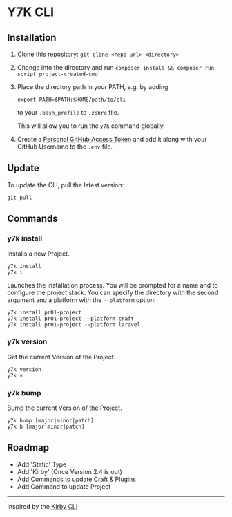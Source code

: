 # Y7K CLI

## Installation

1. Clone this repository: `git clone <repo-url> <directory>`

2. Change into the  directory and run `composer install && composer run-script project-created-cmd`

3. Place the directory path in your PATH, e.g. by adding
    ```
    export PATH=$PATH:$HOME/path/to/cli
    ```
    to your `.bash_profile` to `.zshrc` file.
    
    This will allow you to run the `y7k` command globally.

4. Create a [Personal GitHub Access Token](https://github.com/settings/tokens) and add it along with your GitHub Username to the `.env` file.

## Update

To update the CLI, pull the latest version:
```
git pull
```

## Commands

### y7k install

Installs a new Project.

```
y7k install
y7k i
```

Launches the installation process. You will be prompted for a name and to configure the project stack.
You can specify the directory with the second argument and a platform with the `--platform` option:

```
y7k install pr01-project
y7k install pr01-project --platform craft
y7k install pr01-project --platform laravel
```


### y7k version 

Get the current Version of the Project.

```
y7k version
y7k v 
```

### y7k bump 

Bump the current Version of the Project.

```
y7k bump [major|minor|patch]
y7k b [major|minor|patch]
```

## Roadmap

* Add 'Static' Type
* Add 'Kirby' (Once Version 2.4 is out)
* Add Commands to update Craft & Plugins
* Add Command to update Project

-----

Inspired by the [Kirby CLI](https://github.com/getkirby/cli)

